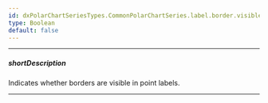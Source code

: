 ```yaml
---
id: dxPolarChartSeriesTypes.CommonPolarChartSeries.label.border.visible
type: Boolean
default: false
---
```

---
##### shortDescription
Indicates whether borders are visible in point labels.

---

